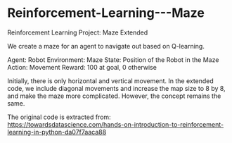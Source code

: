 # Reinforcement-Learning---Maze

Reinforcement Learning Project: Maze Extended

We create a maze for an agent to navigate out based on Q-learning.

Agent: Robot
Environment: Maze
State: Position of the Robot in the Maze
Action: Movement
Reward: 100 at goal, 0 otherwise

Initially, there is only horizontal and vertical movement. In the extended code, we include diagonal movements and increase the map size to 8 by 8, and make the maze more complicated. However, the concept remains the same.

The original code is extracted from:
https://towardsdatascience.com/hands-on-introduction-to-reinforcement-learning-in-python-da07f7aaca88
